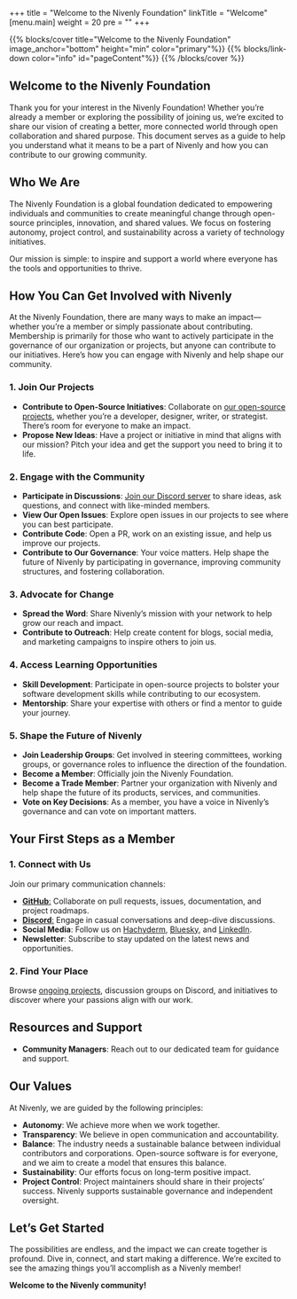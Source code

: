 +++
title = "Welcome to the Nivenly Foundation"
linkTitle = "Welcome"
[menu.main]
weight = 20
pre = "<i class='fas fa-gavel pr-2'></i>"
+++

{{% blocks/cover title="Welcome to the Nivenly Foundation" image_anchor="bottom" height="min" color="primary"%}}
{{% blocks/link-down color="info" id="pageContent"%}}
{{% /blocks/cover %}}

<section id="pageContent">
  <div class="container">

# Welcome to the Nivenly Foundation

Thank you for your interest in the Nivenly Foundation! Whether you’re already a member or exploring the possibility of joining us, we’re excited to share our vision of creating a better, more connected world through open collaboration and shared purpose. This document serves as a guide to help you understand what it means to be a part of Nivenly and how you can contribute to our growing community.

## Who We Are

The Nivenly Foundation is a global foundation dedicated to empowering individuals and communities to create meaningful change through open-source principles, innovation, and shared values. We focus on fostering autonomy, project control, and sustainability across a variety of technology initiatives.  

Our mission is simple: to inspire and support a world where everyone has the tools and opportunities to thrive.

## How You Can Get Involved with Nivenly  

At the Nivenly Foundation, there are many ways to make an impact—whether you’re a member or simply passionate about contributing. Membership is primarily for those who want to actively participate in the governance of our organization or projects, but anyone can contribute to our initiatives. Here’s how you can engage with Nivenly and help shape our community.  

### 1. Join Our Projects

- **Contribute to Open-Source Initiatives**: Collaborate on [our open-source projects](https://nivenly.org/projects/), whether you’re a developer, designer, writer, or strategist. There’s room for everyone to make an impact.  
- **Propose New Ideas**: Have a project or initiative in mind that aligns with our mission? Pitch your idea and get the support you need to bring it to life.

### 2. Engage with the Community

- **Participate in Discussions**: [Join our Discord server](https://discord.com/invite/rUQH4PAmY9) to share ideas, ask questions, and connect with like-minded members.  
- **View Our Open Issues**: Explore open issues in our projects to see where you can best participate.  
- **Contribute Code**: Open a PR, work on an existing issue, and help us improve our projects.  
- **Contribute to Our Governance**: Your voice matters. Help shape the future of Nivenly by participating in governance, improving community structures, and fostering collaboration.

### 3. Advocate for Change

- **Spread the Word**: Share Nivenly’s mission with your network to help grow our reach and impact.  
- **Contribute to Outreach**: Help create content for blogs, social media, and marketing campaigns to inspire others to join us.

### 4. Access Learning Opportunities

- **Skill Development**: Participate in open-source projects to bolster your software development skills while contributing to our ecosystem.  
- **Mentorship**: Share your expertise with others or find a mentor to guide your journey.

### 5. Shape the Future of Nivenly

- **Join Leadership Groups**: Get involved in steering committees, working groups, or governance roles to influence the direction of the foundation.  
- **Become a Member**: Officially join the Nivenly Foundation.  
- **Become a Trade Member**: Partner your organization with Nivenly and help shape the future of its products, services, and communities.  
- **Vote on Key Decisions**: As a member, you have a voice in Nivenly’s governance and can vote on important matters.

## Your First Steps as a Member

### 1. Connect with Us

Join our primary communication channels:  

- [**GitHub**:](https://github.com/nivenly) Collaborate on pull requests, issues, documentation, and project roadmaps.  
- [**Discord**:](https://discord.com/invite/rUQH4PAmY9) Engage in casual conversations and deep-dive discussions.  
- **Social Media**: Follow us on [Hachyderm](https://hachyderm.io/@nivenly), [Bluesky](https://bsky.app/profile/nivenly.bsky.social), and [LinkedIn](https://www.linkedin.com/company/nivenly-foundation/).  
- **Newsletter**: Subscribe to stay updated on the latest news and opportunities.

### 2. Find Your Place

Browse [ongoing projects](https://nivenly.org/projects/), discussion groups on Discord, and initiatives to discover where your passions align with our work.

## Resources and Support

- **Community Managers**: Reach out to our dedicated team for guidance and support.

## Our Values

At Nivenly, we are guided by the following principles:

- **Autonomy**: We achieve more when we work together.  
- **Transparency**: We believe in open communication and accountability.  
- **Balance**: The industry needs a sustainable balance between individual contributors and corporations. Open-source software is for everyone, and we aim to create a model that ensures this balance.  
- **Sustainability**: Our efforts focus on long-term positive impact.  
- **Project Control**: Project maintainers should share in their projects’ success. Nivenly supports sustainable governance and independent oversight.

## Let’s Get Started

The possibilities are endless, and the impact we can create together is profound. Dive in, connect, and start making a difference. We’re excited to see the amazing things you’ll accomplish as a Nivenly member!  

**Welcome to the Nivenly community!**

</div>
</section>